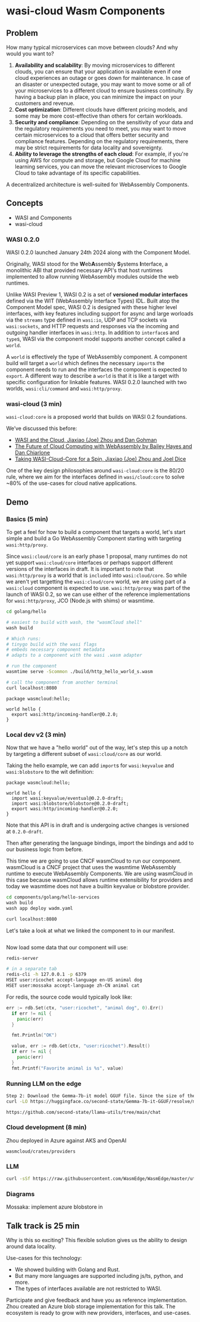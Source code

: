 # wasi-cloud Wasm Components

## Problem

How many typical microservices can move between clouds? And why would you want to?

1. **Availability and scalability**: By moving microservices to different clouds, you
can ensure that your application is available even if one cloud experiences an
outage or goes down for maintenance. In case of an disaster or unexpected outage, you may want to
move some or all of your microservices to a different cloud to ensure business
continuity. By having a backup plan in place, you can minimize the impact on your
customers and revenue.
1. **Cost optimization**: Different clouds have different pricing models, and some may
be more cost-effective than others for certain workloads.
1. **Security and compliance**: Depending on the sensitivity of your data and the
regulatory requirements you need to meet, you may want to move certain
microservices to a cloud that offers better security and compliance features.
Depending on the regulatory requirements, there may be strict requirements for
data locality and sovereignty.
1. **Ability to leverage the strengths of each cloud**: For example, if you're
using AWS for compute and storage, but Google Cloud for machine learning services,
you can move the relevant microservices to Google Cloud to take advantage of its
specific capabilities.

A decentralized architecture is well-suited for WebAssembly Components.

## Concepts

- WASI and Components
- wasi-cloud

### WASI 0.2.0

WASI 0.2.0 launched January 24th 2024 along with the Component Model.

Originally, WASI stood for the **W**eb**A**ssembly **S**ystems **I**nterface, a monolithic ABI that provided necessary API's that host runtimes implemented to allow running WebAssembly modules outside the web runtimes.

Unlike WASI Preview 1, WASI 0.2 is a set of **versioned modular interfaces** defined via the WIT (WebAssembly Interface Types) IDL. Built atop the Component Model spec, WASI 0.2 is designed with these higher level interfaces, with key features including support for async and large worloads via the `streams` type defined in `wasi:io`, UDP and TCP sockets via `wasi:sockets`, and HTTP requests and responses via the incoming and outgoing handler interfaces in `wasi:http`. In addition to `interface`s and `type`s, WASI via the component model supports another concept called a `world`.

A `world` is effectively the type of WebAssembly component. A component build will target a `world` which defines the necessary `import`s the component needs to run and the interfaces the component is expected to `export`. A different way to describe a `world` is that it is like a target with specific configuration for linkable features. WASI 0.2.0 launched with two worlds, `wasi:cli/command` and `wasi:http/proxy`.

### wasi-cloud (3 min)

`wasi-cloud:core` is a proposed world that builds on WASI 0.2 foundations.

We’ve discussed this before:

- [WASI and the Cloud, Jiaxiao (Joe) Zhou and Dan Gohman](https://www.youtube.com/watch?v=5WQRT62V_VU)
- [The Future of Cloud Computing with WebAssembly by Bailey Hayes and Dan Chiarlone](https://www.youtube.com/watch?v=Z7cSjIp7vRg)
- [Taking WASI-Cloud-Core for a Spin, Jiaxiao (Joe) Zhou and Joel Dice](https://www.youtube.com/watch?v=W-ubCAMAJQc)

One of the key design philosophies around `wasi-cloud:core` is the 80/20 rule, where we aim for the interfaces defined in `wasi/cloud:core` to solve ~80% of the use-cases for cloud native applications.

## Demo

### Basics (5 min)

To get a feel for how to build a component that targets a world, let's start simple and build a Go WebAssembly Component starting with targeting `wasi:http/proxy`.

Since `wasi:cloud/core` is an early phase 1 proposal, many runtimes do not yet support `wasi:cloud/core` interfaces or perhaps support different versions of the interfaces in draft. It is important to note that `wasi:http/proxy` is a world that is `include`d into `wasi:cloud/core`. So while we aren't yet targetting the `wasi:cloud/core` world, we are using part of a `wasi:cloud` component is expected to use. `wasi:http/proxy` was part of the launch of WASI 0.2, so we can use either of the reference implementations for `wasi:http/proxy`, JCO (Node.js with shims) or wasmtime.

```bash
cd golang/hello

# easiest to build with wash, the "wasmCloud shell"
wash build

# Which runs:
# tinygo build with the wasi flags
# embeds necessary component metadata
# adapts to a component with the wasi .wasm adapter

# run the component
wasmtime serve -Scommon ./build/http_hello_world_s.wasm

# call the component from another terminal
curl localhost:8080
```

```wit
package wasmcloud:hello;

world hello {
  export wasi:http/incoming-handler@0.2.0;
}
```

### Local dev v2 (3 min)

Now that we have a "hello world" out of the way, let's step this up a notch by targeting a different subset of `wasi:cloud/core` as our world.

Taking the hello example, we can add `import`s for `wasi:keyvalue` and `wasi:blobstore` to the wit definition:

```wit
package wasmcloud:hello;

world hello {
  import wasi:keyvalue/eventual@0.2.0-draft;
  import wasi:blobstore/blobstore@0.2.0-draft;
  export wasi:http/incoming-handler@0.2.0;
}
```

Note that this API is in draft and is undergoing active changes is versioned at `0.2.0-draft`.

Then after generating the language bindings, import the bindings and add to our business logic from before.

This time we are going to use CNCF wasmCloud to run our component. wasmCloud is a CNCF project that uses the wasmtime WebAssembly runtime to execute WebAssembly Components. We are using wasmCloud in this case because wasmCloud allows
runtime extensibility for providers and today we wasmtime does not have a builtin keyvalue or blobstore provider.

```bash
cd components/golang/hello-services
wash build
wash app deploy wadm.yaml

curl localhost:8080

```

Let's take a look at what we linked the component to in our manifest.

```yaml
```

Now load some data that our component will use:

```bash
redis-server

# in a separate tab
redis-cli -h 127.0.0.1 -p 6379
HSET user:ricochet accept-language en-US animal dog
HSET user:mossaka accept-language zh-CN animal cat
```

For redis, the source code would typically look like:

```go
err := rdb.Set(ctx, "user:ricochet", "animal dog", 0).Err()
  if err != nil {
    panic(err)
  }

  fmt.Println("OK")

  value, err := rdb.Get(ctx, "user:ricochet").Result()
  if err != nil {
    panic(err)
  }
  fmt.Printf("Favorite animal is %s", value)
```


### Running LLM on the edge

```bash
Step 2: Download the Gemma-7b-it model GGUF file. Since the size of the model is 5.88G so it
curl -LO https://huggingface.co/second-state/Gemma-7b-it-GGUF/resolve/main/gemma-7```

https://github.com/second-state/llama-utils/tree/main/chat
```

### Cloud development (8 min)

Zhou deployed in Azure against AKS and OpenAI

`wasmcloud/crates/providers`


### LLM

```bash
curl -sSf https://raw.githubusercontent.com/WasmEdge/WasmEdge/master/utils/install.sh | bash -s -- --plugins wasi_nn-ggml
```

### Diagrams

Mossaka: implement azure blobstore in

## Talk track is 25 min

Why is this so exciting? This flexible solution gives us the ability to design around data locality.

Use-cases for this technology:
- We showed building with Golang and Rust.
- But many more languages are supported including js/ts, python, and more.
- The types of interfaces available are not restricted to WASI.

Participate and give feedback and have you as reference implementation. Zhou created an Azure blob storage implementation for this talk. The ecosystem is ready to grow with new providers, interfaces, and use-cases.
